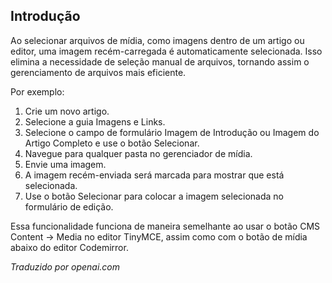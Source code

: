 <!-- Filename: J5.x:Add_a_class_selector_to_the_create_link_dialog / Display title: Selecione o Último Arquivo -->

## Introdução

Ao selecionar arquivos de mídia, como imagens dentro de um artigo ou editor, uma imagem recém-carregada é automaticamente selecionada. Isso elimina a necessidade de seleção manual de arquivos, tornando assim o gerenciamento de arquivos mais eficiente.

Por exemplo:

1. Crie um novo artigo.
2. Selecione a guia Imagens e Links.
3. Selecione o campo de formulário Imagem de Introdução ou Imagem do Artigo Completo e use o botão Selecionar.
3. Navegue para qualquer pasta no gerenciador de mídia.
4. Envie uma imagem.
5. A imagem recém-enviada será marcada para mostrar que está selecionada.
6. Use o botão Selecionar para colocar a imagem selecionada no formulário de edição.

Essa funcionalidade funciona de maneira semelhante ao usar o botão CMS Content -> Media no editor TinyMCE, assim como com o botão de mídia abaixo do editor Codemirror.

*Traduzido por openai.com*

